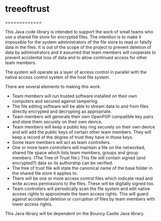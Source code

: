 # treeoftrust
=============

This Java code library is intended to support the work of small teams who use a shared file store for
encrypted files. The intention is to make it impossible for the system administrators of the file
store to read or falsify data in the files. It is out of the scope of the project to prevent
deletion of data by administrators and it assumed that team members will cooperate to prevent 
accidental loss of data and to allow continued access for other team members.

The system will operate as a layer of access control in parallel with the native access control
system of the host file system.

There are several elements to making this work.

* Team members will run trusted software installed on their own computers and secured against tampering.
* The file editing software will be able to stream data to and from files directly encrypted and decrypting as
appropriate.
* Team members will generate their own OpenPGP compatible key pairs and store them securely on their own device.
* Team members will keep a public key ring securely on their own device and will add the public keys of certain other
team members. They will keep a record of the degree of trust they have in those keys.
* Some team members will act as team controllers.
* One or more team controllers will maintain a file on the networked, shared file space which lists team members,
groups and group members. (The Tree of Trust file.) This file will contain signed (and encrypted?) data so its 
authorship can be verified.
* The tree of trust file will state the canonical name of the base folder in the shared file store it applies to. 
* There will be one or more access control files which indicate read and write access permissions to the files. These 
will be digitally signed too.
* Team controllers will periodically scan the file system and edit native access rights to approximate the team
access rights. This will guard against accidental deletion or corruption of files by team members with lower 
access rights.

This Java library will be dependent on the Bouncy Castle Java library.

